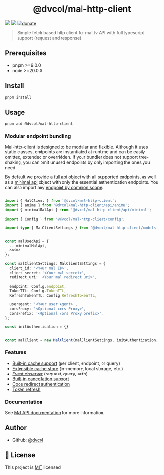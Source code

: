 <h1 align="center">@dvcol/mal-http-client</h1>
<p>
  <img src="https://img.shields.io/badge/pnpm-%3E%3D9.0.0-blue.svg" />
  <img src="https://img.shields.io/badge/node-%3E%3D20.0.0-blue.svg" />
  <a href="https://paypal.me/dvcol/5" target="_blank">
    <img alt="donate" src="https://img.shields.io/badge/Donate%20€-PayPal-brightgreen.svg" />
  </a>
</p>

> Simple fetch based http client for mal.tv API with full typescript support (request and response).

## Prerequisites

- pnpm >=9.0.0
- node >=20.0.0

## Install

```sh
pnpm install
```

## Usage

```sh
pnpm add @dvcol/mal-http-client
```

### Modular endpoint bundling

Mal-http-client is designed to be modular and flexible. Although it uses static classes, endpoints are instantiated at runtime and can be easily omitted, extended or overridden.
If your bundler does not support tree-shaking, you can omit unused endpoints by only importing the ones you need.

By default we provide a [full api](https://github.com/dvcol/mal-http-client/blob/main/lib/api/mal-api.endpoints.ts#L25) object with all supported endpoints, as well as a [minimal api](https://github.com/dvcol/mal-http-client/blob/main/lib/api/mal-api-minimal.endpoints.ts) object with only the essential authentication endpoints.
You can also import any [endpoint by common scope](https://github.com/dvcol/mal-http-client/tree/main/lib/api/endpoints).

```ts

import { MalClient } from '@dvcol/mal-http-client';
import { anime } from '@dvcol/mal-http-client/api/anime';
import { minimalMalApi } from '@dvcol/mal-http-client/api/minimal';
 
import { Config } from '@dvcol/mal-http-client/config';

import type { MalClientSettings } from '@dvcol/mal-http-client/models';


const malUsedApi = {
  ...minimalMalApi,
  anime
};

const malClientSettings: MalClientSettings = {
  client_id: '<Your mal ID>',
  client_secret: '<Your mal secret>',
  redirect_uri: '<Your mal redirect uri>',
  
  endpoint: Config.endpoint,
  TokenTTL: Config.TokenTTL,
  RefreshTokenTTL: Config.RefreshTokenTTL,

  useragent: '<Your user Agent>',
  corsProxy: '<Optional cors Proxy>',
  corsPrefix: '<Optional cors Proxy prefix>',
};

const initAuthentication = {}


const malClient = new MalClient(malClientSettings, initAuthentication, malUsedApi);
```

### Features 

[//]: # (TODO update this section)

* [Built-in cache support](https://github.com/dvcol/mal-http-client/blob/862718a3a51083a5f63f1ab15cc1e9aaf1b081af/lib/clients/mal-client.test.ts#L79-L155) (per client, endpoint, or query)
* [Extensible cache store](https://github.com/dvcol/mal-http-client/blob/862718a3a51083a5f63f1ab15cc1e9aaf1b081af/lib/clients/mal-client.test.ts#L135-L154) (in-memory, local storage, etc.)
* [Event observer](https://github.com/dvcol/base-http-client/blob/ed17c369f3cdf93656568373fc2dba841050e427/lib/client/base-client.test.ts#L486-L575) (request, query, auth)
* [Built-in cancellation support](https://github.com/dvcol/base-http-client/blob/ed17c369f3cdf93656568373fc2dba841050e427/lib/client/base-client.test.ts#L691-L758)
* [Code redirect authentication](https://github.com/dvcol/mal-http-client/blob/862718a3a51083a5f63f1ab15cc1e9aaf1b081af/lib/clients/mal-client.ts#L40-L130)
* [Token refresh](https://github.com/dvcol/mal-http-client/blob/862718a3a51083a5f63f1ab15cc1e9aaf1b081af/lib/clients/mal-client.ts#L132-L170)

### Documentation

See [Mal API documentation](https://mal.docs.apiary.io/) for more information.

## Author

* Github: [@dvcol](https://github.com/dvcol)

## 📝 License

This project is [MIT](https://github.com/dvcol/mal-http-client/blob/master/LICENSE) licensed.
